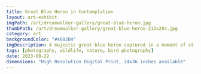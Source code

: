 ```yaml
---
title: Great Blue Heron in Contemplation
layout: art-exhibit
imgPath: /art/dreamwalker-gallery/great-blue-heron.jpg
thumbPath: /art/dreamwalker-gallery/great-blue-heron-213x284.jpg
category: art
backgroundColor: "#4682B4"
imgDescription: A majestic great blue heron captured in a moment of stillness, embodying the grace and patience of nature's most elegant hunters
tags: [photography, wildlife, nature, bird photography]
date: 2023-08-22
dimensions: "High Resolution Digital Print, 24x36 inches available"
---
```

